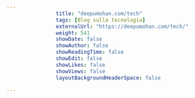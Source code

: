 ---
                title: "deepumohan.com/tech"
                tags: [Blog sulla tecnologia]
                externalUrl: "https://deepumohan.com/tech/"
                weight: 541
                showDate: false
                showAuthor: false
                showReadingTime: false
                showEdit: false
                showLikes: false
                showViews: false
                layoutBackgroundHeaderSpace: false
                ---

